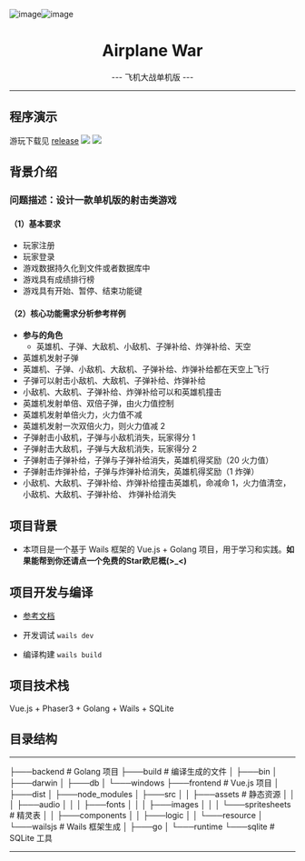 ![image](https://github.com/Ruafafa/Airplane-War/assets/108611509/e25f955a-66e1-484a-84a3-a85693f4f550)![image](https://github.com/Ruafafa/Airplane-War/assets/108611509/0ceb7bba-c103-4919-9ab1-f75332b2cde2)<h1 align="center"> Airplane War </h1>
<p align="center"> --- 飞机大战单机版 ---</p>

---
## 程序演示
游玩下载见 [release](https://github.com/Ruafafa/Airplane-War/releases/tag/windows)
![](https://ruafafa-photobed.oss-cn-beijing.aliyuncs.com/202407020133081.png)
![](https://ruafafa-photobed.oss-cn-beijing.aliyuncs.com/202407020134378.png)


## 背景介绍

### 问题描述：设计一款单机版的射击类游戏
#### （1）基本要求
- 玩家注册
- 玩家登录
- 游戏数据持久化到文件或者数据库中
- 游戏具有成绩排行榜
- 游戏具有开始、暂停、结束功能键
    
#### （2）核心功能需求分析参考样例
- **参与的角色**
  - 英雄机、子弹、大敌机、小敌机、子弹补给、炸弹补给、天空
- 英雄机发射子弹
- 英雄机、子弹、小敌机、大敌机、子弹补给、炸弹补给都在天空上飞行
- 子弹可以射击小敌机、大敌机、子弹补给、炸弹补给
- 小敌机、大敌机、子弹补给、炸弹补给可以和英雄机撞击
- 英雄机发射单倍、双倍子弹，由火力值控制
- 英雄机发射单倍火力，火力值不减
- 英雄机发射一次双倍火力，则火力值减 2
- 子弹射击小敌机，子弹与小敌机消失，玩家得分 1
- 子弹射击大敌机，子弹与大敌机消失，玩家得分 2
- 子弹射击子弹补给，子弹与子弹补给消失，英雄机得奖励（20 火力值）
- 子弹射击炸弹补给，子弹与炸弹补给消失，英雄机得奖励（1 炸弹）
-  小敌机、大敌机、子弹补给、炸弹补给撞击英雄机，命减命 1，火力值清空，小敌机、大敌机、子弹补给、
炸弹补给消失

## 项目背景

- 本项目是一个基于 Wails 框架的 Vue.js + Golang 项目，用于学习和实践。**如果能帮到你还请点一个免费的Star欧尼概(>_<)**

## 项目开发与编译

- [参考文档](https://wails.io/zh-Hans/docs/gettingstarted/development) 

- 开发调试 `wails dev`

- 编译构建 `wails build`

## 项目技术栈 

Vue.js + Phaser3 + Golang + Wails + SQLite

## 目录结构

---
├───backend # Golang 项目 
├───build # 编译生成的文件
│   ├───bin
│   ├───darwin
│   ├───db
│   └───windows
├───frontend # Vue.js 项目
│   ├───dist
│   ├───node_modules
│   ├───src 
│   │   ├───assets # 静态资源
│   │   │   ├───audio
│   │   │   ├───fonts
│   │   │   ├───images
│   │   │   └───spritesheets # 精灵表
│   │   ├───components
│   │   ├───logic
│   │   └───resource
│   └───wailsjs # Wails 框架生成
│       ├───go
│       └───runtime
└───sqlite # SQLite 工具

---
